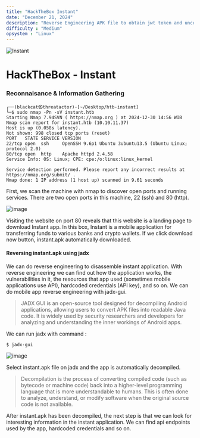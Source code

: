 ```yaml
---
title: "HackTheBox Instant"
date: "December 21, 2024"
description: "Reverse Engineering APK file to obtain jwt token and uncover api endpoint, exploit LFI in API via swagger to gain full access to server"
difficulty : "Medium"
opsystem : "Linux"
---
```


![Instant](https://github.com/user-attachments/assets/a1ce74dd-6b94-44f5-b213-5819df962d6e)

# HackTheBox - Instant

### Reconnaisance & Information Gathering
```
┌──(blackcat㉿threatactor)-[~/Desktop/htb-instant]
└─$ sudo nmap -Pn -sV instant.htb
Starting Nmap 7.94SVN ( https://nmap.org ) at 2024-12-30 14:56 WIB
Nmap scan report for instant.htb (10.10.11.37)
Host is up (0.058s latency).
Not shown: 998 closed tcp ports (reset)
PORT   STATE SERVICE VERSION
22/tcp open  ssh     OpenSSH 9.6p1 Ubuntu 3ubuntu13.5 (Ubuntu Linux; protocol 2.0)
80/tcp open  http    Apache httpd 2.4.58
Service Info: OS: Linux; CPE: cpe:/o:linux:linux_kernel

Service detection performed. Please report any incorrect results at https://nmap.org/submit/ .
Nmap done: 1 IP address (1 host up) scanned in 9.61 seconds
```
First, we scan the machine with nmap to discover open ports and running services. There are two open ports in this machine, 22 (ssh) and 80 (http).

![image](https://github.com/user-attachments/assets/f16a1c1f-7ee6-443f-9383-04e4cc8c6f03)

Visiting the website on port 80 reveals that this website is a landing page to download Instant app. In this box, Instant is a mobile application for transferring funds to various banks and crypto wallets. If we click download now button, instant.apk automatically downloaded.

#### Reversing instant.apk using jadx
We can do reverse engineering to disassemble instant application. With reverse engineering we can find out how the application works, the vulnerabilities in it, the resources that app used (sometimes mobile applications use API), hardcoded credentials (API key), and so on. We can do mobile app reverse engineering with jadx-gui.

> JADX GUI is an open-source tool designed for decompiling Android applications, allowing users to convert APK files into readable Java code. It is widely used by security researchers and developers for analyzing and understanding the inner workings of Android apps.

We can run jadx with command :
```
$ jadx-gui
```

![image](https://github.com/user-attachments/assets/3d2561d8-3f90-44e7-90d6-c5f244ffb30d)

Select instant.apk file on jadx and the app is automatically decompiled.

> Decompilation is the process of converting compiled code (such as bytecode or machine code) back into a higher-level programming language that is more understandable to humans. This is often done to analyze, understand, or modify software when the original source code is not available.

After instant.apk has been decompiled, the next step is that we can look for interesting information in the instant application. We can find api endpoints used by the app, hardcoded credentials and so on.

